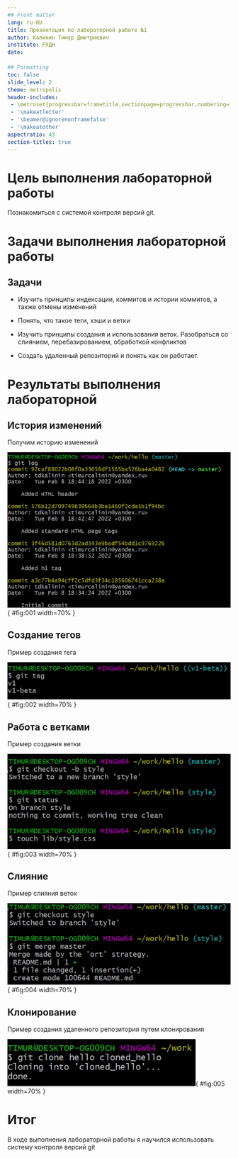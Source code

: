 ```yaml
---
## Front matter
lang: ru-RU
title: Презентация по лабораторной работе №1
author: Калинин Тимур Дмитриевич
institute: РУДН
date: 

## Formatting
toc: false
slide_level: 2
theme: metropolis
header-includes: 
 - \metroset{progressbar=frametitle,sectionpage=progressbar,numbering=fraction}
 - '\makeatletter'
 - '\beamer@ignorenonframefalse'
 - '\makeatother'
aspectratio: 43
section-titles: true
---
```


# Цель выполнения лабораторной работы

Познакомиться с системой контроля версий git.

# Задачи выполнения лабораторной работы

## Задачи

- Изучить принципы индексации, коммитов и истории коммитов, а также отмены изменений
  
- Понять, что такое теги, хэши и ветки
  
- Изучить принципы создания и использования веток. Разобраться со слиянием, перебазированием, обработкой конфликтов
  
- Создать удаленный репозиторий и понять как он работает.

# Результаты выполнения лабораторной

## История изменений

Получим историю изменений

![Получение истории изменений](img/Image%201333.png){ #fig:001 width=70% }

## Создание тегов

Пример создания тега

![Просмотр тегов](img/Image%201343.png){ #fig:002 width=70% }

## Работа с ветками

Пример создания ветки

![Ветка](img/Image%201377.png){ #fig:003 width=70% }

## Слияние

Пример слияния веток

![Слияние](img/Image%201388.png){ #fig:004 width=70% }

## Клонирование

Пример создания удаленного репозитория путем клонирования

![Клонирование](img/Image%201405.png){ #fig:005 width=70% }

# Итог

В ходе выполнения лабораторной работы я научился использовать систему контроля версий git

